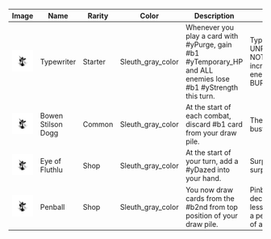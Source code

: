 | Image | Name | Rarity | Color | Description | Flavor |
| ----- | ---- | ------ | ----- | ----------- | ------ |
| ![](relics/theSleuth-Recycler.png) | Typewriter | Starter | Sleuth_gray_color | Whenever you play a card with #yPurge, gain #b1 #yTemporary_HP and ALL enemies lose #b1 #yStrength this turn. | Type up an UNPLEASANT NOTE to increase the enemy's SICK BURN levels. |
| ![](relics/theSleuth-BowenStilsonRelic.png) | Bowen Stilson Dogg | Common | Sleuth_gray_color | At the start of each combat, discard #b1 card from your draw pile. | The dreaded bust. |
| ![](relics/theSleuth-FluthluEye.png) | Eye of Fluthlu | Shop | Sleuth_gray_color | At the start of your turn, add a #yDazed into your hand. | Surprisingly surprising. |
| ![](relics/theSleuth-Penball.png) | Penball | Shop | Sleuth_gray_color | You now draw cards from the #b2nd from top position of your draw pile. | Pinball is decidedly less fun with a pen instead of a ball. |
